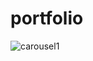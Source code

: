 # portfolio

![carousel1](https://user-images.githubusercontent.com/60946491/77862014-2465df80-71ef-11ea-906d-7add9adcbdbc.jpg)
